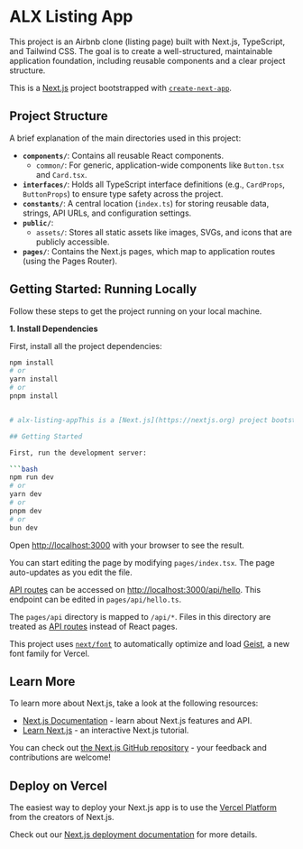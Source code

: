 # ALX Listing App

This project is an Airbnb clone (listing page) built with Next.js, TypeScript, and Tailwind CSS. The goal is to create a well-structured, maintainable application foundation, including reusable components and a clear project structure.

This is a [Next.js](httpss://nextjs.org) project bootstrapped with [`create-next-app`](httpss://nextjs.org/docs/pages/api-reference/create-next-app).

## Project Structure

A brief explanation of the main directories used in this project:

* **`components/`**: Contains all reusable React components.
    * `common/`: For generic, application-wide components like `Button.tsx` and `Card.tsx`.
* **`interfaces/`**: Holds all TypeScript interface definitions (e.g., `CardProps`, `ButtonProps`) to ensure type safety across the project.
* **`constants/`**: A central location (`index.ts`) for storing reusable data, strings, API URLs, and configuration settings.
* **`public/`**:
    * `assets/`: Stores all static assets like images, SVGs, and icons that are publicly accessible.
* **`pages/`**: Contains the Next.js pages, which map to application routes (using the Pages Router).

## Getting Started: Running Locally

Follow these steps to get the project running on your local machine.

**1. Install Dependencies**

First, install all the project dependencies:

```bash
npm install
# or
yarn install
# or
pnpm install


# alx-listing-appThis is a [Next.js](https://nextjs.org) project bootstrapped with [`create-next-app`](https://nextjs.org/docs/pages/api-reference/create-next-app).

## Getting Started

First, run the development server:

```bash
npm run dev
# or
yarn dev
# or
pnpm dev
# or
bun dev
```

Open [http://localhost:3000](http://localhost:3000) with your browser to see the result.

You can start editing the page by modifying `pages/index.tsx`. The page auto-updates as you edit the file.

[API routes](https://nextjs.org/docs/pages/building-your-application/routing/api-routes) can be accessed on [http://localhost:3000/api/hello](http://localhost:3000/api/hello). This endpoint can be edited in `pages/api/hello.ts`.

The `pages/api` directory is mapped to `/api/*`. Files in this directory are treated as [API routes](https://nextjs.org/docs/pages/building-your-application/routing/api-routes) instead of React pages.

This project uses [`next/font`](https://nextjs.org/docs/pages/building-your-application/optimizing/fonts) to automatically optimize and load [Geist](https://vercel.com/font), a new font family for Vercel.

## Learn More

To learn more about Next.js, take a look at the following resources:

- [Next.js Documentation](https://nextjs.org/docs) - learn about Next.js features and API.
- [Learn Next.js](https://nextjs.org/learn-pages-router) - an interactive Next.js tutorial.

You can check out [the Next.js GitHub repository](https://github.com/vercel/next.js) - your feedback and contributions are welcome!

## Deploy on Vercel

The easiest way to deploy your Next.js app is to use the [Vercel Platform](https://vercel.com/new?utm_medium=default-template&filter=next.js&utm_source=create-next-app&utm_campaign=create-next-app-readme) from the creators of Next.js.

Check out our [Next.js deployment documentation](https://nextjs.org/docs/pages/building-your-application/deploying) for more details.
